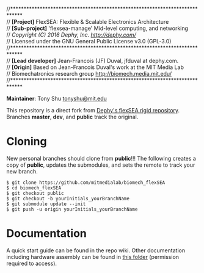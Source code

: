 //****************************************************************************  
//	**[Project]** FlexSEA: Flexible & Scalable Electronics Architecture  
//	**[Sub-project]** 'flexsea-manage' Mid-level computing, and networking  
//	*Copyright (C) 2016 Dephy, Inc. <http://dephy.com/>*  
//	Licensed under the GNU General Public License v3.0 (GPL-3.0)  
//****************************************************************************  
//	**[Lead developer]** Jean-Francois (JF) Duval, jfduval at dephy.com.  
//	**[Origin]** Based on Jean-Francois Duval's work at the MIT Media Lab  
//	Biomechatronics research group <http://biomech.media.mit.edu/> 
//****************************************************************************

**Maintainer**: Tony Shu tonyshu@mit.edu

This repository is a direct fork from [Dephy's flexSEA rigid repository](https://github.com/DephyInc/fx-rigid-mn).
Branches **master**, **dev**, and **public** track the original.


# Cloning
New personal branches should clone from **public**!!! The following creates a copy of **public**, updates the submodules, and sets the remote to track your new branch.
```
$ git clone https://github.com/mitmedialab/biomech_flexSEA
$ cd biomech_flexSEA
$ git checkout public
$ git checkout -b yourInitials_yourBranchName
$ git submodule update --init
$ git push -u origin yourInitials_yourBranchName
```
# Documentation
A quick start guide can be found in the repo wiki. Other documentation including hardware assembly can be found in [this folder](https://drive.google.com/drive/folders/1RoqC3RkAOdJu6YjaurvWFhkhDjZI5GUn) (permission required to access).
